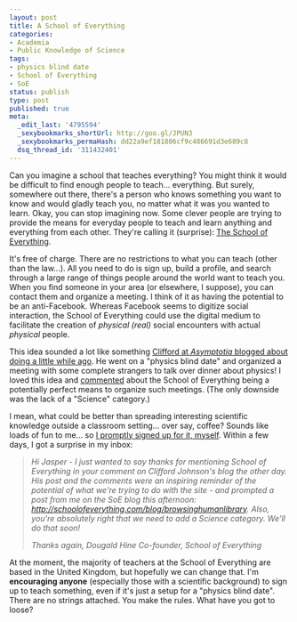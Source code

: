 ```yaml
---
layout: post
title: A School of Everything
categories:
- Academia
- Public Knowledge of Science
tags:
- physics blind date
- School of Everything
- SoE
status: publish
type: post
published: true
meta:
  _edit_last: '4795594'
  _sexybookmarks_shortUrl: http://goo.gl/JPUN3
  _sexybookmarks_permaHash: dd22a9ef181806cf9c486691d3e689c8
  dsq_thread_id: '311432401'
---
```

Can you imagine a school that teaches everything? You might think it would be difficult to find enough people to teach... everything. But surely, somewhere out there, there's a person who knows something you want to know and would gladly teach you, no matter what it was you wanted to learn. Okay, you can stop imagining now. Some clever people are trying to provide the means for everyday people to teach and learn anything and everything from each other. They're calling it (surprise): <a href="http://schoolofeverything.com/">The School of Everything</a>.

It's free of charge. There are no restrictions to what you can teach (other than the law...). All you need to do is sign up, build a profile, and search through a large range of things people around the world want to teach you. When you find someone in your area (or elsewhere, I suppose), you can contact them and organize a meeting. I think of it as having the potential to be an anti-Facebook. Whereas Facebook seems to digitize social interaction, the School of Everything could use the digital medium to facilitate the creation of <em>physical (real)</em> social encounters with actual<em> physical</em> people.

This idea sounded a lot like something <a href="http://asymptotia.com/2008/09/24/will-explain-physics-for-food/trackback/">Clifford at <em>Asymptotia</em> blogged about doing a little while ago</a>. He went on a "physics blind date" and organized a meeting with some complete strangers to talk over dinner about physics! I loved this idea and <a href="http://asymptotia.com/2008/09/24/will-explain-physics-for-food/#comment-126039">commented</a> about the School of Everything being a potentially perfect means to organize such meetings. (The only downside was the lack of a "Science" category.)

I mean, what could be better than spreading interesting scientific knowledge outside a classroom setting... over say, coffee? Sounds like loads of fun to me... so <a href="http://schoolofeverything.com/teacher/jasperpalfree">I promptly signed up for it, myself</a>. Within a few days, I got a surprise in my inbox:
<blockquote><em>Hi Jasper - </em><em>
</em><em>I just wanted to say thanks for mentioning School of Everything  in your comment on Clifford Johnson's blog the other day. His post and the  comments were an inspiring reminder of the potential of what we're trying to  do with the site - and prompted a post from me on the SoE blog this  afternoon: </em><a href="http://schoolofeverything.com/blog/browsinghumanlibrary"><em>http://schoolofeverything.com/blog/browsinghumanlibrary</em></a><em>. Also,  you're absolutely right that we need to add a Science category. We'll do that  soon! </em>

<em>Thanks again,</em><em>
</em><em>Dougald Hine </em><em>
</em><em>Co-founder, School of Everything</em></blockquote>
At the moment, the majority of teachers at the School of Everything are based in the United Kingdom, but hopefully we can change that. I'm <strong>encouraging anyone</strong> (especially those with a scientific background) to sign up to teach something, even if it's just a setup for a "physics blind date". There are no strings attached. You make the rules. What have you got to loose?
